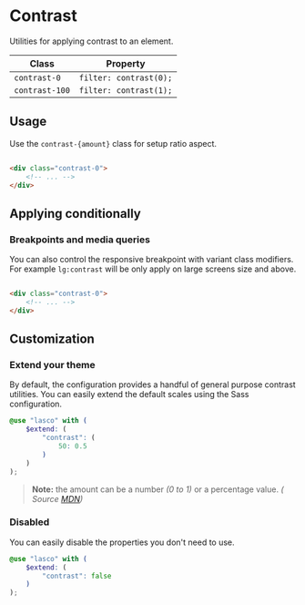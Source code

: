 # Contrast

Utilities for applying contrast to an element.

| Class          | Property               |
|----------------|------------------------|
| `contrast-0`   | `filter: contrast(0);` |
| `contrast-100` | `filter: contrast(1);` |

## Usage

Use the `contrast-{amount}` class for setup ratio aspect.

```html

<div class="contrast-0">
    <!-- ... -->
</div>
```

## Applying conditionally

### Breakpoints and media queries

You can also control the responsive breakpoint with variant class modifiers. For example `lg:contrast` will be only
apply on large screens size and above.

```html

<div class="contrast-0">
    <!-- ... -->
</div>
```

## Customization

### Extend your theme

By default, the configuration provides a handful of general purpose contrast utilities. You can easily extend the
default scales using the Sass configuration.

```scss
@use "lasco" with (
    $extend: (
        "contrast": (
            50: 0.5
        )
    )
);
```

> **Note:** the amount can be a number _(0 to 1)_ or a percentage value. _(
Source [MDN](https://developer.mozilla.org/en-US/docs/Web/CSS/filter-function/contrast()#exemples))_

### Disabled

You can easily disable the properties you don't need to use.

```scss
@use "lasco" with (
    $extend: (
        "contrast": false
    )
);
```
